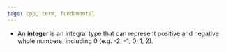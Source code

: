 ```yaml
---
tags: cpp, term, fundamental
---
```


- An **integer** is an integral type that can represent positive and negative whole numbers, including 0 (e.g. -2, -1, 0, 1, 2).